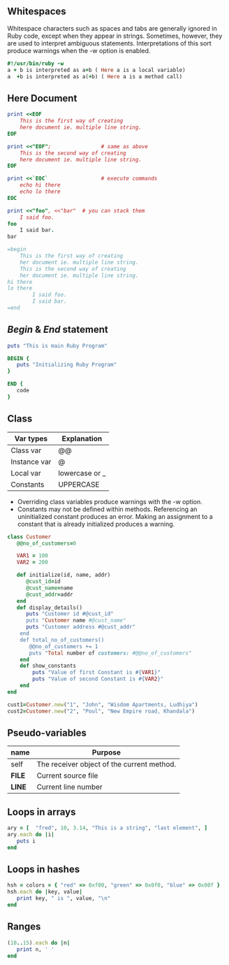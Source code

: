 ## Whitespaces
Whitespace characters such as spaces and tabs are generally ignored in Ruby code, except when they appear in strings. Sometimes, however, they are used to interpret ambiguous statements. Interpretations of this sort produce warnings when the -w option is enabled.

```ruby
#!/usr/bin/ruby -w
a + b is interpreted as a+b ( Here a is a local variable)
a  +b is interpreted as a(+b) ( Here a is a method call)
```

## Here Document
```ruby
print <<EOF
    This is the first way of creating
    here document ie. multiple line string.
EOF

print <<"EOF";                # same as above
    This is the second way of creating
    here document ie. multiple line string.
EOF

print <<`EOC`                 # execute commands
	echo hi there
	echo lo there
EOC

print <<"foo", <<"bar"  # you can stack them
	I said foo.
foo
	I said bar.
bar

=begin
    This is the first way of creating
    her document ie. multiple line string.
    This is the second way of creating
    her document ie. multiple line string.
hi there
lo there
        I said foo.
        I said bar.
=end
```

## *Begin* & *End* statement
```ruby
puts "This is main Ruby Program"

BEGIN {
   puts "Initializing Ruby Program"
}

END {
   code
}
```

## Class

Var types | Explanation
------------ | -------------
Class var | @@
Instance var | @
Local var | lowercase or _
Constants | UPPERCASE

* Overriding class variables produce warnings with the -w option.
* Constants may not be defined within methods. Referencing an uninitialized constant produces an error. Making an assignment to a constant that is already initialized produces a warning.

```ruby
class Customer
   @@no_of_customers=0

   VAR1 = 100
   VAR2 = 200

   def initialize(id, name, addr)
      @cust_id=id
      @cust_name=name
      @cust_addr=addr
   end
   def display_details()
      puts "Customer id #@cust_id"
      puts "Customer name #@cust_name"
      puts "Customer address #@cust_addr"
    end
    def total_no_of_customers()
       @@no_of_customers += 1
       puts "Total number of customers: #@@no_of_customers"
    end
    def show_constants
        puts "Value of first Constant is #{VAR1}"
        puts "Value of second Constant is #{VAR2}"
    end
end

cust1=Customer.new("1", "John", "Wisdom Apartments, Ludhiya")
cust2=Customer.new("2", "Poul", "New Empire road, Khandala")
```

## Pseudo-variables
name | Purpose
------ | ------
self | The receiver object of the current method.
__FILE__ | Current source file
__LINE__ | Current line number


## Loops in arrays
```ruby
ary = [  "fred", 10, 3.14, "This is a string", "last element", ]
ary.each do |i|
   puts i
end
```

## Loops in hashes
```ruby
hsh = colors = { "red" => 0xf00, "green" => 0x0f0, "blue" => 0x00f }
hsh.each do |key, value|
   print key, " is ", value, "\n"
end
```

## Ranges
```ruby
(10..15).each do |n|
   print n, ' '
end
```

```ruby

```

```ruby

```

```ruby

```

```ruby

```

```ruby

```

```ruby

```
